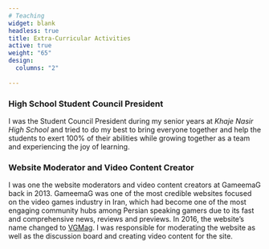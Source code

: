 ```yaml
---
# Teaching
widget: blank
headless: true
title: Extra-Curricular Activities
active: true
weight: "65"
design:
  columns: "2"
  
---
```

### High School Student Council President

I was the Student Council President during my senior years at *Khaje Nasir High School* and tried
to do my best to bring everyone together and help the students to exert 100% of their abilities
while growing together as a team and experiencing the joy of learning.

### Website Moderator and Video Content Creator

I was one the website moderators and video content creators at GameemaG back in 2013.
GameemaG was one of the most credible websites focused on the video games industry in Iran,
which had become one of the most engaging community hubs among Persian speaking gamers
due to its fast and comprehensive news, reviews and previews. In 2016, the website’s name
changed to [VGMag](https://vgmag.ir/%d8%af%d8%b1%d8%a8%d8%a7%d8%b1%d9%87-%d9%85%d8%a7/). I was responsible for moderating the website as well as the discussion board
and creating video content for the site.